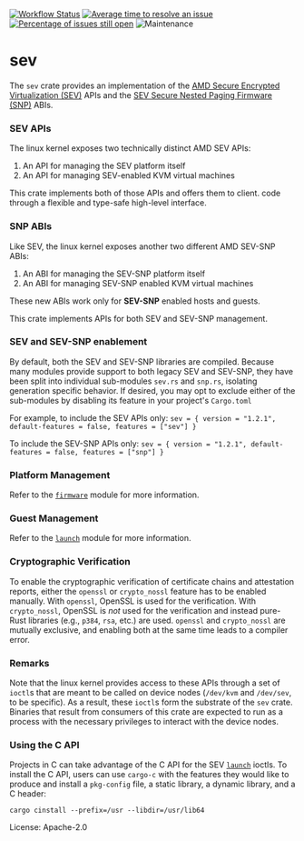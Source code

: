[![Workflow Status](https://github.com/virtee/sev/workflows/test/badge.svg)](https://github.com/virtee/sev/actions?query=workflow%3A%22test%22)
[![Average time to resolve an issue](https://isitmaintained.com/badge/resolution/virtee/sev.svg)](https://isitmaintained.com/project/virtee/sev "Average time to resolve an issue")
[![Percentage of issues still open](https://isitmaintained.com/badge/open/virtee/sev.svg)](https://isitmaintained.com/project/virtee/sev "Percentage of issues still open")
![Maintenance](https://img.shields.io/badge/maintenance-activly--developed-brightgreen.svg)

# sev

The `sev` crate provides an implementation of the [AMD Secure Encrypted
Virtualization (SEV)][SEV] APIs and the [SEV Secure Nested Paging
Firmware (SNP)][SNP] ABIs.

[SEV]: https://www.amd.com/content/dam/amd/en/documents/epyc-technical-docs/programmer-references/55766_SEV-KM_API_Specification.pdf
[SNP]: https://www.amd.com/content/dam/amd/en/documents/epyc-technical-docs/specifications/56860.pdf

### SEV APIs

The linux kernel exposes two technically distinct AMD SEV APIs:

1. An API for managing the SEV platform itself
2. An API for managing SEV-enabled KVM virtual machines

This crate implements both of those APIs and offers them to client.
code through a flexible and type-safe high-level interface.

### SNP ABIs

Like SEV, the linux kernel exposes another two different AMD SEV-SNP ABIs:

1. An ABI for managing the SEV-SNP platform itself
2. An ABI for managing SEV-SNP enabled KVM virtual machines

These new ABIs work only for **SEV-SNP** enabled hosts and guests.

This crate implements APIs for both SEV and SEV-SNP management.

### SEV and SEV-SNP enablement

By default, both the SEV and SEV-SNP libraries are compiled.
Because many modules provide support to both legacy SEV and SEV-SNP, they have been split into individual sub-modules `sev.rs` and `snp.rs`, isolating generation specific behavior.
If desired, you may opt to exclude either of the sub-modules by disabling its feature in your project's `Cargo.toml`

For example, to include the SEV APIs only:
`sev = { version = "1.2.1", default-features = false, features = ["sev"] }`

To include the SEV-SNP APIs only:
`sev = { version = "1.2.1", default-features = false, features = ["snp"] }`

### Platform Management

Refer to the [`firmware`] module for more information.

### Guest Management

Refer to the [`launch`] module for more information.

### Cryptographic Verification

To enable the cryptographic verification of certificate chains and
attestation reports, either the `openssl` or `crypto_nossl` feature
has to be enabled manually. With `openssl`, OpenSSL is used for the
verification. With `crypto_nossl`, OpenSSL is _not_ used for the
verification and instead pure-Rust libraries (e.g., `p384`, `rsa`,
etc.) are used. `openssl` and `crypto_nossl` are mutually exclusive,
and enabling both at the same time leads to a compiler error.

### Remarks

Note that the linux kernel provides access to these APIs through a set
of `ioctl`s that are meant to be called on device nodes (`/dev/kvm` and
`/dev/sev`, to be specific). As a result, these `ioctl`s form the substrate
of the `sev` crate. Binaries that result from consumers of this crate are
expected to run as a process with the necessary privileges to interact
with the device nodes.

### Using the C API

Projects in C can take advantage of the C API for the SEV [`launch`] ioctls.
To install the C API, users can use `cargo-c` with the features they would
like to produce and install a `pkg-config` file, a static library, a dynamic
library, and a C header:

`cargo cinstall --prefix=/usr --libdir=/usr/lib64`

[`firmware`]: ./src/firmware/
[`launch`]: ./src/launch/

License: Apache-2.0
